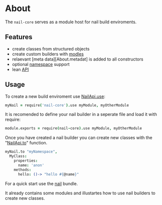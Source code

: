 [glob]: https://npmjs.org/package/glob
[grunt-contrib-coffee]: https://github.com/gruntjs/grunt-contrib-coffee
[grunt-istanbul-coverage]: https://github.com/daniellmb/grunt-istanbul-coverage
[grunt-istanbul]: https://github.com/taichi/grunt-istanbul
[grunt-simple-mocha]: https://github.com/yaymukund/grunt-simple-mocha
[grunt]: http://gruntjs.com/
[mocha]: https://npmjs.org/package/mocha
[should]: https://github.com/visionmedia/should.js
[underscore]: http://underscorejs.org

[About]: About.coffee.md
[About.meta-data]: About/meta-data.coffee.md
[About.modules]: About/modules.coffee.md
[About.namespaces]: About/namespaces.coffee.md
[NailApi]: NailApi.coffee.md
[NailApi.lib]: NailApi/lib.coffee.md
[NailApi.modules]: NailApi/modules.coffee.md
[NailApi.parent]: NailApi/parent.coffee.md
[NailApi.to]: NailApi/to.coffee.md
[NailApi.use]: NailApi/use.coffee.md

[nail]: https://github.com/noptic/nail
[npm]: https://github.com/noptic/nail

About
=====
The `nail-core` serves as a module host for nail build enviroments.

Features
--------

 - create classes from structured objects
 - create custom builders with [modles][About.modules]
 - relaevant [meta data][About.metadat] is added to all constructors
 - optional [namespace][About.namespaces] support
 - lean [API][NailApi]
 
Usage
-----
To create a new build enviroment use [NailApi.use]:

```coffee
myNail = require('nail-core').use myModule, myOtherModule
```

It is recomended to define your nail builder in a seperate file and load it
with require:

```coffee
module.exports = require(nail-core).use myModule, myOtherModule
```

Once you have created a nail builder you can create new classes with the "[NailApi.to]"
function.

```coffee
myNail.to "myNamespace",
  MyClass:
    properties:
      name: 'anon'
    methods:
      hello: ()-> "hello #{@name}"
```

For a quick start use the [nail] bundle.

It already contains some modules and illustartes how to use nail builders
to create new classes.